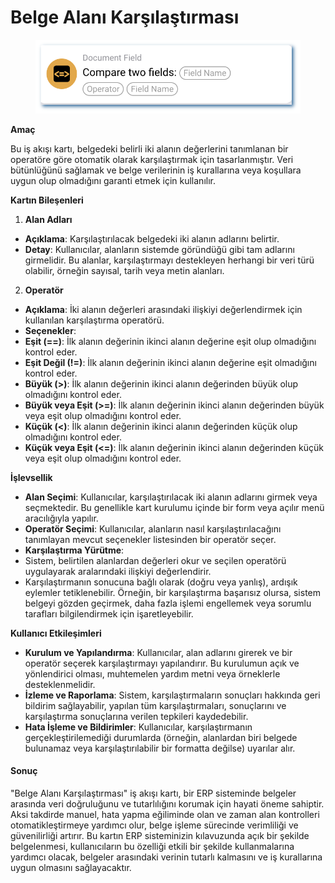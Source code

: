 # Belge Alanı Karşılaştırması

<figure><img src="../../../.gitbook/assets/userlmn_7d5c06ce63181faee30b7bc6903e4d7b.png" alt=""><figcaption></figcaption></figure>

**Amaç**

Bu iş akışı kartı, belgedeki belirli iki alanın değerlerini tanımlanan bir operatöre göre otomatik olarak karşılaştırmak için tasarlanmıştır. Veri bütünlüğünü sağlamak ve belge verilerinin iş kurallarına veya koşullara uygun olup olmadığını garanti etmek için kullanılır.

**Kartın Bileşenleri**

1. **Alan Adları**
* **Açıklama**: Karşılaştırılacak belgedeki iki alanın adlarını belirtir.
* **Detay**: Kullanıcılar, alanların sistemde göründüğü gibi tam adlarını girmelidir. Bu alanlar, karşılaştırmayı destekleyen herhangi bir veri türü olabilir, örneğin sayısal, tarih veya metin alanları.
2. **Operatör**
* **Açıklama**: İki alanın değerleri arasındaki ilişkiyi değerlendirmek için kullanılan karşılaştırma operatörü.
* **Seçenekler**:
* **Eşit (==)**: İlk alanın değerinin ikinci alanın değerine eşit olup olmadığını kontrol eder.
* **Eşit Değil (!=)**: İlk alanın değerinin ikinci alanın değerine eşit olmadığını kontrol eder.
* **Büyük (>)**: İlk alanın değerinin ikinci alanın değerinden büyük olup olmadığını kontrol eder.
* **Büyük veya Eşit (>=)**: İlk alanın değerinin ikinci alanın değerinden büyük veya eşit olup olmadığını kontrol eder.
* **Küçük (<)**: İlk alanın değerinin ikinci alanın değerinden küçük olup olmadığını kontrol eder.
* **Küçük veya Eşit (<=)**: İlk alanın değerinin ikinci alanın değerinden küçük veya eşit olup olmadığını kontrol eder.

**İşlevsellik**

* **Alan Seçimi**: Kullanıcılar, karşılaştırılacak iki alanın adlarını girmek veya seçmektedir. Bu genellikle kart kurulumu içinde bir form veya açılır menü aracılığıyla yapılır.
* **Operatör Seçimi**: Kullanıcılar, alanların nasıl karşılaştırılacağını tanımlayan mevcut seçenekler listesinden bir operatör seçer.
* **Karşılaştırma Yürütme**:
* Sistem, belirtilen alanlardan değerleri okur ve seçilen operatörü uygulayarak aralarındaki ilişkiyi değerlendirir.
* Karşılaştırmanın sonucuna bağlı olarak (doğru veya yanlış), ardışık eylemler tetiklenebilir. Örneğin, bir karşılaştırma başarısız olursa, sistem belgeyi gözden geçirmek, daha fazla işlemi engellemek veya sorumlu tarafları bilgilendirmek için işaretleyebilir.

**Kullanıcı Etkileşimleri**

* **Kurulum ve Yapılandırma**: Kullanıcılar, alan adlarını girerek ve bir operatör seçerek karşılaştırmayı yapılandırır. Bu kurulumun açık ve yönlendirici olması, muhtemelen yardım metni veya örneklerle desteklenmelidir.
* **İzleme ve Raporlama**: Sistem, karşılaştırmaların sonuçları hakkında geri bildirim sağlayabilir, yapılan tüm karşılaştırmaları, sonuçlarını ve karşılaştırma sonuçlarına verilen tepkileri kaydedebilir.
* **Hata İşleme ve Bildirimler**: Kullanıcılar, karşılaştırmanın gerçekleştirilemediği durumlarda (örneğin, alanlardan biri belgede bulunamaz veya karşılaştırılabilir bir formatta değilse) uyarılar alır.

#### Sonuç

"Belge Alanı Karşılaştırması" iş akışı kartı, bir ERP sisteminde belgeler arasında veri doğruluğunu ve tutarlılığını korumak için hayati öneme sahiptir. Aksi takdirde manuel, hata yapma eğiliminde olan ve zaman alan kontrolleri otomatikleştirmeye yardımcı olur, belge işleme sürecinde verimliliği ve güvenilirliği artırır. Bu kartın ERP sisteminizin kılavuzunda açık bir şekilde belgelenmesi, kullanıcıların bu özelliği etkili bir şekilde kullanmalarına yardımcı olacak, belgeler arasındaki verinin tutarlı kalmasını ve iş kurallarına uygun olmasını sağlayacaktır.
